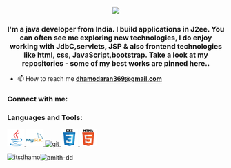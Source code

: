  <!-- # ![Typing SVG](https://readme-typing-svg.demolab.com?font=Fira+Code&size=30&pause=1000&vCenter=true&width=800&color=fa8072&lines=Hi+there+%F0%9F%91%8B+This+is+Dhamodaran;I'm+a+java+Developer+!!) -->

<!-- <p align="center">
  <a href="https://github.com/DenverCoder1">
    <img src="https://user-images.githubusercontent.com/20955511/199138068-0a7b7b75-a024-4f00-803f-30a19c5d1b2d.png" alt="Raju mb" /></a>
</p> -->
<p align="center">
  <!-- Typing SVG by DenverCoder1 - https://github.com/DenverCoder1/readme-typing-svg -->
  <a href="https://github.com/DenverCoder1/readme-typing-svg">
    <img src="https://readme-typing-svg.demolab.com/?lines=Hi%20there%20👋%20this%20is%20Dhamo%20daran;I'm%20a%20Full%20Stack%20Java%20Developer%20!!&font=Fira%20Code&center=true&width=550&height=45&color=f75c7e&vCenter=true&pause=1000&size=27" /></a>
</p>
<!-- ![Header](https://github.com/rajumb0232/rajumb0232/blob/Main/github-header-image%20(1).png) -->
<h3 align="center">I'm a java developer from India. I build applications in J2ee. You can often see me exploring new technologies, I do enjoy working with JdbC,servlets, JSP & also frontend technologies like html, css, JavaScript,bootstrap. Take a look at my repositories - some of my best works are pinned here..</h3>

<!-- - 🌱 I’m currently learning **java frameworks-Hibernate,springs** -->

- 📫 How to reach me **dhamodaran369@gmail.com**
<!-- 
- ⚡ Fun fact **I was a Mech Student!** -->

<h3 align="left">Connect with me:</h3>


<h3 align="left">Languages and Tools:</h3>
<p align="left">  <a href="https://www.java.com" target="_blank" rel="noreferrer"> <img src="https://raw.githubusercontent.com/devicons/devicon/master/icons/java/java-original.svg" alt="java" width="40" height="40"/> </a>   <a href="https://www.mysql.com/" target="_blank" rel="noreferrer"> <img src="https://raw.githubusercontent.com/devicons/devicon/master/icons/mysql/mysql-original-wordmark.svg" alt="mysql" width="40" height="40"/> </a>   <a href="https://git-scm.com/" target="_blank" rel="noreferrer"> <img src="https://www.vectorlogo.zone/logos/git-scm/git-scm-icon.svg" alt="git" width="40" height="40"/> </a> <a href="https://www.w3schools.com/css/" target="_blank" rel="noreferrer"> <img src="https://raw.githubusercontent.com/devicons/devicon/master/icons/css3/css3-original-wordmark.svg" alt="css3" width="40" height="40"/> </a>  <a href="https://www.w3.org/html/" target="_blank" rel="noreferrer"> <img src="https://raw.githubusercontent.com/devicons/devicon/master/icons/html5/html5-original-wordmark.svg" alt="html5" width="40" height="40"/> </a> </p>

<p><img align="left" src="https://github-readme-stats.vercel.app/api/top-langs?username=itsdhamo&show_icons=true&locale=en&layout=compact" alt="itsdhamo" /></p>


<p><img align="center" src="https://github-readme-streak-stats.herokuapp.com/?user=amith-dd&" alt="amith-dd" /></p>

